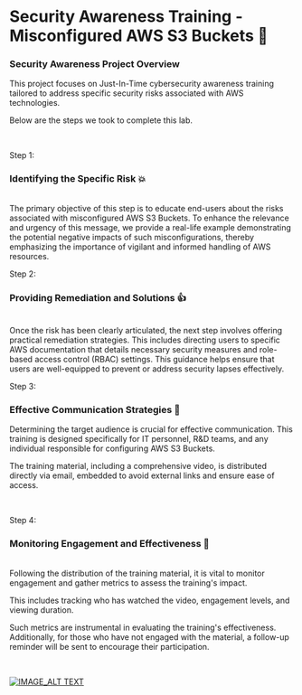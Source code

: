# Security Awareness Training - Misconfigured AWS S3 Buckets 🧺

### Security Awareness Project Overview
This project focuses on Just-In-Time cybersecurity awareness training tailored to 
address specific security risks associated with AWS technologies.

Below are the steps we took to complete this lab.

<br/>

Step 1:
<br/>
### Identifying the Specific Risk 💥 
<br/>
The primary objective of this step is to educate end-users about the risks associated with misconfigured AWS S3 Buckets. 
To enhance the relevance and urgency of this message, we provide a real-life example demonstrating 
the potential negative impacts of such misconfigurations, 
thereby emphasizing the importance of vigilant and informed handling of AWS resources.

<br/>

Step 2:
### Providing Remediation and Solutions 👍
<br/>
Once the risk has been clearly articulated, the next step involves offering practical remediation strategies. 
This includes directing users to specific AWS documentation that details necessary security measures and role-based access control (RBAC) settings. 
This guidance helps ensure that users are well-equipped to prevent or address security lapses effectively.

<br/>

Step 3:
### Effective Communication Strategies 📑 
Determining the target audience is crucial for effective communication. 
This training is designed specifically for IT personnel, R&D teams, 
and any individual responsible for configuring AWS S3 Buckets. 

The training material, including a comprehensive video, is distributed directly via email, 
embedded to avoid external links and ensure ease of access.

<br/>

Step 4:
### Monitoring Engagement and Effectiveness 👋 
<br/>
Following the distribution of the training material, it is vital to monitor engagement and gather metrics 
to assess the training's impact. 

This includes tracking who has watched the video, engagement levels, and viewing duration. 

Such metrics are instrumental in evaluating the training's effectiveness. 
Additionally, for those who have not engaged with the material, 
a follow-up reminder will be sent to encourage their participation.

<br/>

[![IMAGE_ALT TEXT](https://img.youtube.com/vi/MFxIpmqld-w/0.jpg)](https://youtu.be/MFxIpmqld-w)


